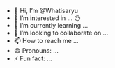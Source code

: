 - 👋 Hi, I’m @Whatisaryu
- 👀 I’m interested in ... 😶 
- 🌱 I’m currently learning ...
- 💞️ I’m looking to collaborate on ...
- 📫 How to reach me ...
- 😄 Pronouns: ...
- ⚡ Fun fact: ...

<!---
Whatisaryu/Whatisaryu is a ✨ special ✨ repository because its `README.md` (this file) appears on your GitHub profile.
You can click the Preview link to take a look at your changes.
--->
